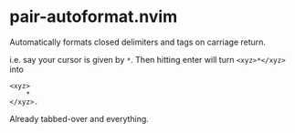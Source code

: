 # pair-autoformat.nvim
Automatically formats closed delimiters and tags on carriage return.

i.e. say your cursor is given by `*`. Then hitting enter will turn ```<xyz>*</xyz>``` into
```
<xyz>
    * 
</xyz>.
```
Already tabbed-over and everything.
